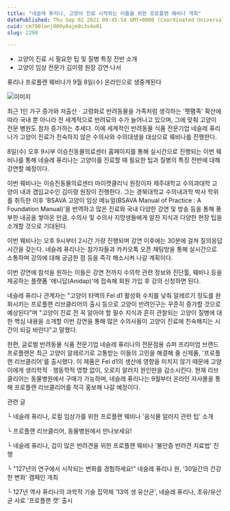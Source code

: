 ```yaml
---
title: "네슬레 퓨리나, 고양이 진료 시작하는 이들을 위한 프로플랜 웨비나 개최"
datePublished: Thu Sep 02 2021 09:45:54 GMT+0000 (Coordinated Universal Time)
cuid: cm700lonj000y0ajm9c3v4e01
slug: 2298

---
```



- 고양이 진료 시 필요한 팁 및 질병 특징 전반 소개
- 고양이 임상 전문가 김미령 원장 강연 나서

퓨리나 프로플랜 웨비나가 9월 8일(수) 온라인으로 생중계된다

![이미지](https://cdn.hashnode.com/res/hashnode/image/upload/v1739250096581/6323388a-a584-45e4-ab91-be1758c34d8f.jpeg)

최근 1인 가구 증가와 저출산ㆍ고령화로 반려동물을 가족처럼 생각하는 '펫팸족' 확산에 따라 국내 뿐 아니라 전 세계적으로 반려묘의 수가 늘어나고 있으며, 그에 맞춰 고양이 전문 병원도 점차 증가하는 추세다. 이에 세계적인 반려동물 식품 전문기업 네슬레 퓨리나가 고양이 진료가 친숙하지 않은 수의사와 수의대생을 대상으로 웨비나를 진행한다.

8일(수) 오후 9시부 이승진동물의료센터 홈페이지를 통해 실시간으로 진행되는 이번 웨비나를 통해 네슬레 퓨리나는 고양이를 진료할 때 필요한 팁과 질병의 특징 전반에 대해 강연할 예정이다.

이번 웨비나는 이승진동물의료센터 마이캣클리닉 원장이자 제주대학교 수의과대학 고양이 내과 겸임교수인 김미령 원장이 진행한다. 그는 경북대학교 수의내과학 박사 학위를 취득한 이후 'BSAVA 고양이 임상 메뉴얼(BSAVA Manual of Practice : A Foundation Manual)'을 번역하고 많은 진료와 국내 다양한 강연 및 방송 등을 통해 풍부한 내공을 쌓아온 만큼, 수의사 및 수의사 지망생들에게 알찬 지식과 다양한 현장 팁을 소개할 것으로 기대된다.

이번 웨비나는 오후 9시부터 2시간 가량 진행되며 강연 이후에는 30분에 걸쳐 질의응답 시간을 갖는다. 네슬레 퓨리나는 참가자들과 카카오톡 오픈 채팅방을 통해 실시간으로 소통하며 강의에 대해 궁금한 점 등을 즉각 해소시켜 나갈 계획이다.

이번 강연에 참석을 원하는 이들은 강연 전까지 수의학 관련 정보와 진단툴, 웨비나 등을 제공하는 플랫폼 '애니답(Anidap)'에 접속해 회원 가입 후 강의 신청하면 된다.

네슬레 퓨리나 관계자는 "고양이 타액의 Fel d1 활성화 수치를 낮춰 알레르기 정도를 완화시키는 프로플랜 리브클리어의 출시 등으로 고양이 반려인구는 꾸준히 증가할 것으로 예상된다"며 "고양이 진료 전 꼭 알아야 할 필수 지식과 흔히 관찰되는 고양이 질병에 대한 핵심 내용을 소개할 이번 강연을 통해 많은 수의사들이 고양이 진료에 친숙해지는 시간이 되길 바란다"고 말했다.

한편, 글로벌 반려동물 식품 전문기업 네슬레 퓨리나의 전문점용 슈퍼 프리미엄 브랜드 프로플랜은 최근 고양이 알레르기로 고통받는 이들의 고민을 해결해 줄 신제품, '프로플랜 리브클리어'를 출시했다. 이 제품은 Fel d1의 생산에 영향을 미치지 않기 때문에 고양이에게 생리학적ㆍ행동학적 영향 없이, 오로지 알러지 원인만을 감소시킨다. 현재 리브클리어는 동물병원에서 구매가 가능하며, 네슬레 퓨리나는 9월부터 온라인 자사몰을 통해 프로플랜 리브클리어를 적극 홍보해 나갈 예정이다.

관련 글

└ 네슬레 퓨리나, 로컬 임상가를 위한 프로플랜 웨비나 '음식물 알러지 관련 팁' 소개

└ 프로플랜 리브클리어, 동물병원에서 만나보세요!

└ 네슬레 퓨리나, 겁이 많은 반려견을 위한 프로플랜 웨비나 '불안증 반려견 치료법' 진행

└ "127년의 연구에서 시작되는 변화를 경험하세요!" 네슬레 퓨리나 원, ‘30일간의 건강한 변화' 캠페인 개최

└ 127년 역사 퓨리나의 과학적 기술 집약체 '13억 생 유산균', 네슬레 퓨리나, 초유/유산균 사료 '프로플랜 캣' 출시
